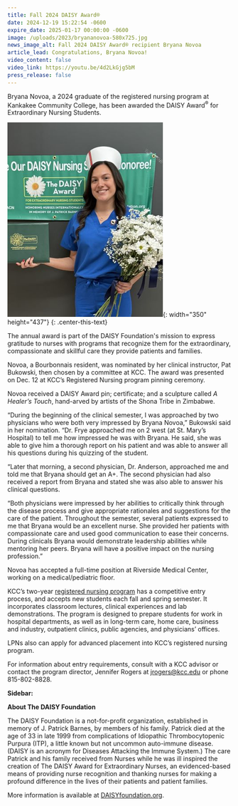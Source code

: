 ```yaml
---
title: Fall 2024 DAISY Award®
date: 2024-12-19 15:22:54 -0600
expire_date: 2025-01-17 00:00:00 -0600
image: /uploads/2023/bryananovoa-580x725.jpg
news_image_alt: Fall 2024 DAISY Award® recipient Bryana Novoa
article_lead: Congratulations, Bryana Novoa!
video_content: false
video_link: https://youtu.be/4d2LkGjg5bM
press_release: false
---
```

Bryana Novoa, a 2024 graduate of the registered nursing program at Kankakee Community College, has been awarded the DAISY Award<sup>®</sup> for Extraordinary Nursing Students.

![Fall 2024 DAISY Award® recipient Bryana Novoa](/uploads/2023/bryananovoa-350x437.jpg "Fall 2024 DAISY Award® recipient Bryana Novoa"){: width="350" height="437"}
{: .center-this-text}

The annual award is part of the DAISY Foundation's mission to express gratitude to nurses with programs that recognize them for the extraordinary, compassionate and skillful care they provide patients and families.

Novoa, a Bourbonnais resident, was nominated by her clinical instructor, Pat Bukowski, then chosen by a committee at KCC. The award was presented on Dec. 12 at KCC’s Registered Nursing program pinning ceremony.

Novoa received a DAISY Award pin; certificate; and a sculpture called *A Healer’s Touch*, hand-arved by artists of the Shona Tribe in Zimbabwe.

“During the beginning of the clinical semester, I was approached by two physicians who were both very impressed by Bryana Novoa,” Bukowski said in her nomination. “Dr. Frye approached me on 2 west (at St. Mary’s Hospital) to tell me how impressed he was with Bryana. He said, she was able to give him a thorough report on his patient and was able to answer all his questions during his quizzing of the student.

“Later that morning, a second physician, Dr. Anderson, approached me and told me that Bryana should get an A+. The second physician had also received a report from Bryana and stated she was also able to answer his clinical questions.

“Both physicians were impressed by her abilities to critically think through the disease process and give appropriate rationales and suggestions for the care of the patient. Throughout the semester, several patients expressed to me that Bryana would be an excellent nurse. She provided her patients with compassionate care and used good communication to ease their concerns. During clinicals Bryana would demonstrate leadership abilities while mentoring her peers. Bryana will have a positive impact on the nursing profession.”

Novoa has accepted a full-time position at Riverside Medical Center, working on a medical/pediatric floor.

KCC’s two-year [registered nursing program](https://kcc.smartcatalogiq.com/en/current/academic-catalog/programs/nursing-options/registered-nursing-aas/) has a competitive entry process, and accepts new students each fall and spring semester. It incorporates classroom lectures, clinical experiences and lab demonstrations. The program is designed to prepare students for work in hospital departments, as well as in long-term care, home care, business and industry, outpatient clinics, public agencies, and physicians’ offices.

LPNs also can apply for advanced placement into KCC’s registered nursing program.

For information about entry requirements, consult with a KCC advisor or contact the program director, Jennifer Rogers at [jrogers@kcc.edu](mailto:jrogers@kcc.edu) or phone 815-802-8828.

**Sidebar:**

**About The DAISY Foundation**

The DAISY Foundation is a not-for-profit organization, established in memory of J. Patrick Barnes, by members of his family. Patrick died at the age of 33 in late 1999 from complications of Idiopathic Thrombocytopenic Purpura (ITP), a little known but not uncommon auto-immune disease. (DAISY is an acronym for Diseases Attacking the Immune System.) The care Patrick and his family received from Nurses while he was ill inspired the creation of The DAISY Award for Extraordinary Nurses, an evidenced-based means of providing nurse recognition and thanking nurses for making a profound difference in the lives of their patients and patient families.

More information is available at [DAISYfoundation.org](http://DAISYfoundation.org).